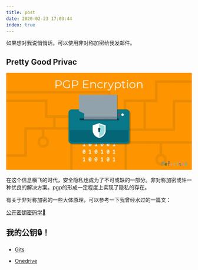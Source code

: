 ```yaml
---
title: post
date: 2020-02-23 17:03:44
index: true
---
```


<div class="markdown-body">

如果想对我说悄悄话，可以使用非对称加密给我发邮件。

## Pretty Good Privac

![pgp](../images/pgp/pgp.webp)

在这个信息横飞的时代，安全隐私也成为了不可或缺的一部分。非对称加密或许一种优良的解决方案。pgp的形成一定程度上实现了隐私的存在。

有关于非对称加密的一些大体原理，可以参考一下我曾经水过的一篇文：

[公开密钥密码学🔑 ](/defect/public-key-cryptgraphy.html)

## 我的公钥🔒！

* [Gits](https://gist.github.com/DefectingCat/d76be64d0da465e026eb7f17e126df39)

* [Onedrive](https://1drv.ms/u/s!ArC4gW7Dc7wWhd5PD8R_o6Mmhp2LxA?e=Ivpa8X)

</div>